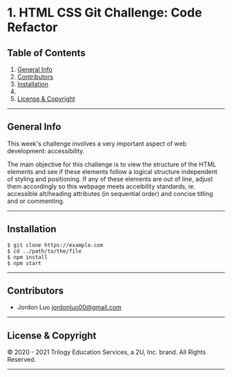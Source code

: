 # 1. HTML CSS Git Challenge: Code Refactor

## Table of Contents
1. [General Info](##general-info)
2. [Contributors](##contributors)
3. [Installation](##installation)
4. 
5. [License & Copyright](##license-&-copyright)

---

## General Info

This week's challenge involves a very important aspect of web development: accessibility.

The main objective for this challenge is to view the structure of the HTML elements and see if these elements follow a logical structure independent of styling and positioning. If any of these elements are out of line, adjust them accordingly so this webpage meets acceibility standards, ie. accessible alt/heading attributes (in sequential order) and concise titling and or commenting.

---
## Installation
```
$ git clone https://example.com
$ cd ../path/to/the/file
$ npm install
$ npm start
```
---

## Contributors

* Jordon Luo <jordonluo00@gmail.com>

---

## License & Copyright

© 2020 - 2021 Trilogy Education Services, a 2U, Inc. brand. All Rights Reserved.

---


